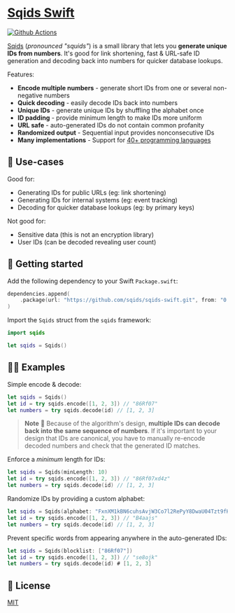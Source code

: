 # [Sqids Swift](https://sqids.org/swift)

[![Github Actions](https://img.shields.io/github/actions/workflow/status/sqids/sqids-swift/swift.yml)](https://github.com/sqids/sqids-swift/actions)

[Sqids](https://sqids.org/swift) (*pronounced "squids"*) is a small library that lets you **generate unique IDs from numbers**. It's good for link shortening, fast & URL-safe ID generation and decoding back into numbers for quicker database lookups.

Features:

- **Encode multiple numbers** - generate short IDs from one or several non-negative numbers
- **Quick decoding** - easily decode IDs back into numbers
- **Unique IDs** - generate unique IDs by shuffling the alphabet once
- **ID padding** - provide minimum length to make IDs more uniform
- **URL safe** - auto-generated IDs do not contain common profanity
- **Randomized output** - Sequential input provides nonconsecutive IDs
- **Many implementations** - Support for [40+ programming languages](https://sqids.org/)

## 🧰 Use-cases

Good for:

- Generating IDs for public URLs (eg: link shortening)
- Generating IDs for internal systems (eg: event tracking)
- Decoding for quicker database lookups (eg: by primary keys)

Not good for:

- Sensitive data (this is not an encryption library)
- User IDs (can be decoded revealing user count)

## 🚀 Getting started

Add the following dependency to your Swift `Package.swift`:

```swift
dependencies.append(
    .package(url: "https://github.com/sqids/sqids-swift.git", from: "0.1.2")
)
```

Import the `Sqids` struct from the `sqids` framework:

```swift
import sqids

let sqids = Sqids()
```

## 👩‍💻 Examples

Simple encode & decode:

```swift
let sqids = Sqids()
let id = try sqids.encode([1, 2, 3]) // "86Rf07"
let numbers = try sqids.decode(id) // [1, 2, 3]
```

> **Note**
> 🚧 Because of the algorithm's design, **multiple IDs can decode back into the same sequence of numbers**. If it's important to your design that IDs are canonical, you have to manually re-encode decoded numbers and check that the generated ID matches.

Enforce a *minimum* length for IDs:

```swift
let sqids = Sqids(minLength: 10)
let id = try sqids.encode([1, 2, 3]) // "86Rf07xd4z"
let numbers = try sqids.decode(id) // [1, 2, 3]
```

Randomize IDs by providing a custom alphabet:

```swift
let sqids = Sqids(alphabet: "FxnXM1kBN6cuhsAvjW3Co7l2RePyY8DwaU04Tzt9fHQrqSVKdpimLGIJOgb5ZE")
let id = try sqids.encode([1, 2, 3]) // "B4aajs"
let numbers = try sqids.decode(id) // [1, 2, 3]
```

Prevent specific words from appearing anywhere in the auto-generated IDs:

```swift
let sqids = Sqids(blocklist: ["86Rf07"])
let id = try sqids.encode([1, 2, 3]) // "se8ojk"
let numbers = try sqids.decode(id) # [1, 2, 3]
```

## 📝 License

[MIT](LICENSE)
